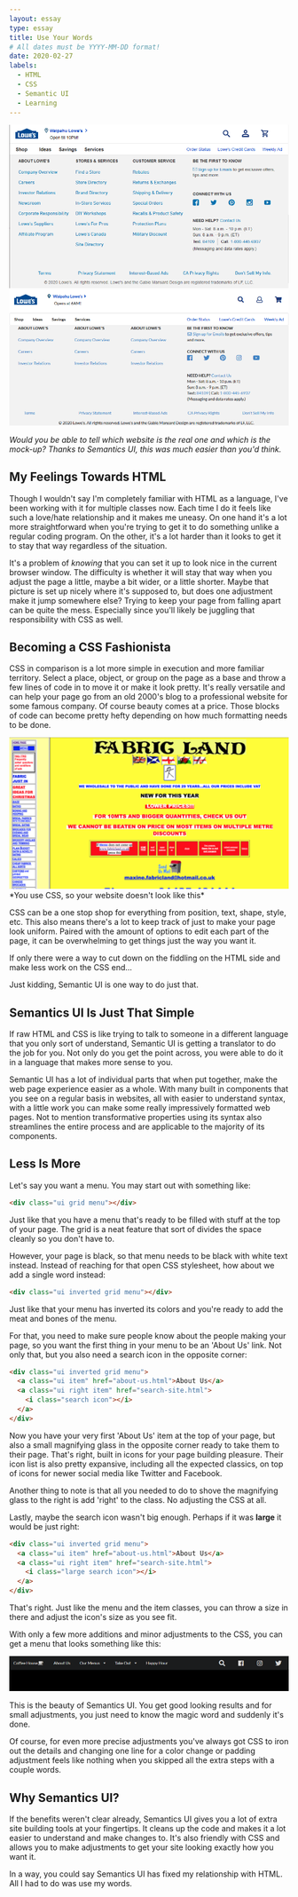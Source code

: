 ```yaml
---
layout: essay
type: essay
title: Use Your Words
# All dates must be YYYY-MM-DD format!
date: 2020-02-27
labels:
  - HTML
  - CSS
  - Semantic UI
  - Learning
---
```



<img class="ui large image" src="../images/lowes-real.png">

<img class="ui large image" src="../images/lowes-fake.png">

*Would you be able to tell which website is the real one and which is the mock-up? Thanks to Semantics UI, this was much easier than you'd think.*

## My Feelings Towards HTML
Though I wouldn't say I'm completely familiar with HTML as a language, I've been working with it for multiple classes now. Each time I do it feels like such a love/hate relationship and it makes me uneasy. On one hand it's a lot more straightforward when you're trying to get it to do something unlike a regular coding program. On the other, it's a lot harder than it looks to get it to stay that way regardless of the situation.

It's a problem of *knowing* that you can set it up to look nice in the current browser window. The difficulty is whether it will stay that way when you adjust the page a little, maybe a bit wider, or a little shorter. Maybe that picture is set up nicely where it's supposed to, but does one adjustment make it jump somewhere else? Trying to keep your page from falling apart can be quite the mess. Especially since you'll likely be juggling that responsibility with CSS as well.

## Becoming a CSS Fashionista
CSS in comparison is a lot more simple in execution and more familiar territory. Select a place, object, or group on the page as a base and throw a few lines of code in to move it or make it look pretty. It's really versatile and can help your page go from an old 2000's blog to a professional website for some famous company. Of course beauty comes at a price. Those blocks of code can become pretty hefty depending on how much formatting needs to be done.

<img class="ui medium image" src="../images/fabric-land.png">
*You use CSS, so your website doesn't look like this*

CSS can be a one stop shop for everything from position, text, shape, style, etc. This also means there's a lot to keep track of just to make your page look uniform. Paired with the amount of options to edit each part of the page, it can be overwhelming to get things just the way you want it.

If only there were a way to cut down on the fiddling on the HTML side and make less work on the CSS end...

Just kidding, Semantic UI is one way to do just that.

## Semantics UI Is Just That Simple
If raw HTML and CSS is like trying to talk to someone in a different language that you only sort of understand, Semantic UI is getting a translator to do the job for you. Not only do you get the point across, you were able to do it in a language that makes more sense to you.

Semantic UI has a lot of individual parts that when put together, make the web page experience easier as a whole. With many built in components that you see on a regular basis in websites, all with easier to understand syntax, with a little work you can make some really impressively formatted web pages. Not to mention transformative properties using its syntax also streamlines the entire process and are applicable to the majority of its components.

## Less Is More

Let's say you want a menu.  You may start out with something like:
```HTML
<div class="ui grid menu"></div>
```

Just like that you have a menu that's ready to be filled with stuff at the top of your page. The grid is a neat feature that sort of divides the space cleanly so you don't have to.

However, your page is black, so that menu needs to be black with white text instead. Instead of reaching for that open CSS stylesheet, how about we add a single word instead:
```HTML
<div class="ui inverted grid menu"></div>
```
Just like that your menu has inverted its colors and you're ready to add the meat and bones of the menu.

For that, you need to make sure people know about the people making your page, so you want the first thing in your menu to be an 'About Us' link. Not only that, but you also need a search icon in the opposite corner:
```HTML
<div class="ui inverted grid menu">
  <a class="ui item" href="about-us.html">About Us</a>
  <a class="ui right item" href="search-site.html">
    <i class="search icon"></i>
  </a>
</div>
```

Now you have your very first 'About Us' item at the top of your page, but also a small magnifying glass in the opposite corner ready to take them to their page. That's right, built in icons for your page building pleasure. Their icon list is also pretty expansive, including all the expected classics, on top of icons for newer social media like Twitter and Facebook.

Another thing to note is that all you needed to do to shove the magnifying glass to the right is add 'right' to the class. No adjusting the CSS at all.

Lastly, maybe the search icon wasn't big enough.  Perhaps if it was **large** it would be just right:
```HTML
<div class="ui inverted grid menu">
  <a class="ui item" href="about-us.html">About Us</a>
  <a class="ui right item" href="search-site.html">
    <i class="large search icon"></i>
  </a>
</div>
```

That's right.  Just like the menu and the item classes, you can throw a size in there and adjust the icon's size as you see fit.

With only a few more additions and minor adjustments to the CSS, you can get a menu that looks something like this:

<img class="ui image" src="../images/semantic-menu.png">

This is the beauty of Semantics UI. You get good looking results and for small adjustments, you just need to know the magic word and suddenly it's done.

Of course, for even more precise adjustments you've always got CSS to iron out the details and changing one line for a color change or padding adjustment feels like nothing when you skipped all the extra steps with a couple words.

## Why Semantics UI?
If the benefits weren't clear already, Semantics UI gives you a lot of extra site building tools at your fingertips. It cleans up the code and makes it a lot easier to understand and make changes to. It's also friendly with CSS and allows you to make adjustments to get your site looking exactly how you want it.

In a way, you could say Semantics UI has fixed my relationship with HTML. All I had to do was use my words.
